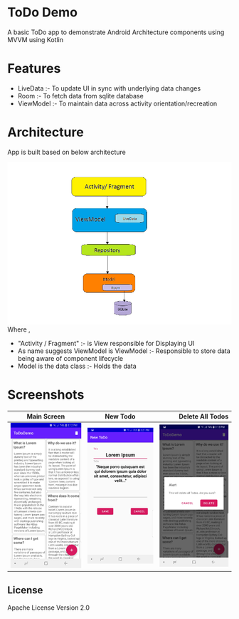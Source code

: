 # ToDo Demo
A basic ToDo app to demonstrate Android Architecture components using MVVM using Kotlin

# Features
  - LiveData :- To update UI in sync with underlying data changes
  - Room :-  To fetch data from sqlite database
  - ViewModel :-  To maintain data across activity orientation/recreation

# Architecture
App is built based on below architecture

![App Architecture](https://github.com/harishtandale/todoDemo/blob/master/App_Architecture.png?raw=true?branch=master)
Where ,
  - "Activity / Fragment" :- is View responsible for Displaying UI
  - As name suggests ViewModel is ViewModel :- Responsible to store data being aware of component lifecycle
  - Model is the data class :- Holds the data

# Screenshots
| Main Screen        |   New Todo         |  Delete All Todos |
| ------------- |:-------------:| -----:|
|![App Architecture](https://github.com/harishtandale/todoDemo/blob/master/Screenshots/1_app_main_screen.jpg?raw=true?branch=master)       | ![App Architecture](https://github.com/harishtandale/todoDemo/blob/master/Screenshots/2_new_todo.jpg?raw=true?branch=master) | ![App Architecture](https://github.com/harishtandale/todoDemo/blob/master/Screenshots/3_delete_all.jpg?raw=true?branch=master)  |

 

License
----

Apache License Version 2.0
